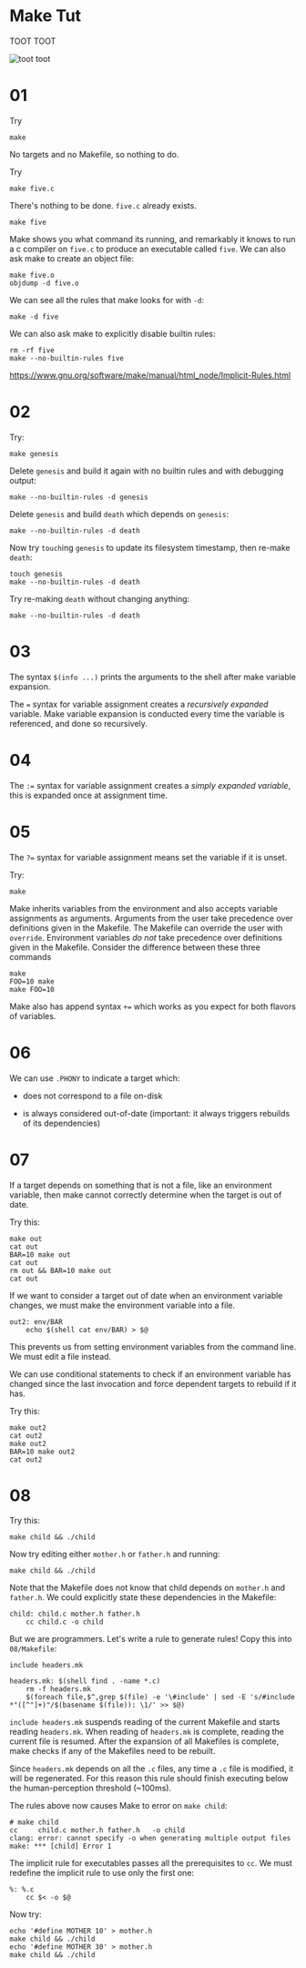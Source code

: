 # Make Tut

TOOT TOOT

![toot toot](https://media2.giphy.com/media/3oGRFyy7zZzIdwcpgY/giphy.gif?cid=3640f6095c5a22b44e4f6c73368eba81)

# 01
Try

```
make
```

No targets and no Makefile, so nothing to do.

Try

```
make five.c
```

There's nothing to be done. `five.c` already exists.

```
make five
```

Make shows you what command its running, and remarkably it knows to run a c
compiler on `five.c` to produce an executable called `five`. We can also ask
make to create an object file:

```
make five.o
objdump -d five.o
```

We can see all the rules that make looks for with `-d`:

```
make -d five
```

We can also ask make to explicitly disable builtin rules:

```
rm -rf five
make --no-builtin-rules five
```

https://www.gnu.org/software/make/manual/html_node/Implicit-Rules.html

# 02

Try:

```
make genesis
```

Delete `genesis` and build it again with no builtin rules and with debugging
output:

```
make --no-builtin-rules -d genesis
```

Delete `genesis` and build `death` which depends on `genesis`:

```
make --no-builtin-rules -d death
```

Now try `touch`ing `genesis` to update its filesystem timestamp, then re-make
`death`:

```
touch genesis
make --no-builtin-rules -d death
```

Try re-making `death` without changing anything:

```
make --no-builtin-rules -d death
```

# 03

The syntax `$(info ...)` prints the arguments to the shell after make variable
expansion.

The `=` syntax for variable assignment creates a *recursively expanded*
variable. Make variable expansion is conducted every time the variable is
referenced, and done so recursively.

# 04

The `:=` syntax for variable assignment creates a *simply expanded variable*,
this is expanded once at assignment time.

# 05

The `?=` syntax for variable assignment means set the variable if it is unset.

Try:

```
make
```

Make inherits variables from the environment and also accepts variable
assignments as arguments. Arguments from the user take precedence over
definitions given in the Makefile. The Makefile can override the user with
`override`. Environment variables *do not* take precedence over definitions
given in the Makefile. Consider the difference between these three commands

```
make
FOO=10 make
make FOO=10
```

Make also has append syntax `+=` which works as you expect for both flavors of
variables.

# 06

We can use `.PHONY` to indicate a target which:

 - does not correspond to a file on-disk

 - is always considered out-of-date (important: it always triggers rebuilds of
   its dependencies)


# 07

If a target depends on something that is not a file, like an environment
variable, then make cannot correctly determine when the target is out of date.

Try this:

```
make out
cat out
BAR=10 make out
cat out
rm out && BAR=10 make out
cat out
```

If we want to consider a target out of date when an environment variable
changes, we must make the environment variable into a file.

```
out2: env/BAR
	echo $(shell cat env/BAR) > $@
```

This prevents us from setting environment variables from the command line. We
must edit a file instead.

We can use conditional statements to check if an environment variable has
changed since the last invocation and force dependent targets to rebuild if it
has.

Try this:

```
make out2
cat out2
make out2
BAR=10 make out2
cat out2
```

# 08

Try this:

```
make child && ./child
```

Now try editing either `mother.h` or `father.h` and running:

```
make child && ./child
```

Note that the Makefile does not know that child depends on `mother.h` and
`father.h`. We could explicitly state these dependencies in the Makefile:

```
child: child.c mother.h father.h
	cc child.c -o child
```

But we are programmers. Let's write a rule to generate rules! Copy this into
`08/Makefile`:

```
include headers.mk

headers.mk: $(shell find . -name *.c)
	rm -f headers.mk
	$(foreach file,$^,grep $(file) -e '\#include' | sed -E 's/#include *"([^"]+)"/$(basename $(file)): \1/' >> $@)
```

`include headers.mk` suspends reading of the current Makefile and starts reading
`headers.mk`. When reading of `headers.mk` is complete, reading the current file
is resumed. After the expansion of all Makefiles is complete, make checks if any
of the Makefiles need to be rebuilt.

Since `headers.mk` depends on all the `.c` files, any time a `.c` file is
modified, it will be regenerated. For this reason this rule should finish
executing below the human-perception threshold (~100ms).

The rules above now causes Make to error on `make child`:

```
# make child
cc     child.c mother.h father.h   -o child
clang: error: cannot specify -o when generating multiple output files
make: *** [child] Error 1
```

The implicit rule for executables passes all the prerequisites to `cc`. We must
redefine the implicit rule to use only the first one:

```
%: %.c
	cc $< -o $@
```

Now try:

```
echo '#define MOTHER 10' > mother.h
make child && ./child
echo '#define MOTHER 30' > mother.h
make child && ./child
```
